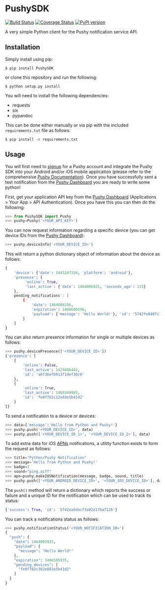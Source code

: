 # PushySDK

[![Build Status](https://travis-ci.org/jazzycamel/pushy.svg?branch=master)](https://travis-ci.org/jazzycamel/pushy)
[![Coverage Status](https://s3.amazonaws.com/assets.coveralls.io/badges/coveralls_100.svg)](https://coveralls.io/github/jazzycamel/pushy?branch=master) 
[![PyPI version](https://badge.fury.io/py/PushySDK.svg)](https://badge.fury.io/py/PushySDK)

A very simple Python client for the Pushy notification service API.

## Installation

Simply install using pip:

```shell
$ pip install PushySDK
```

or clone this repository and run the following:

```shell
$ python setup.py install
```

You will need to install the following dependencies:

* requests
* six
* pypandoc

This can be done either manually or via pip with the included `requirements.txt` file as follows:

```shell
$ pip install -r requirements.txt
```

## Usage

You will first need to [signup](https://dashboard.pushy.me/) for a Pushy account and integrate the Pushy SDK into your Android and/or iOS mobile application (please refer to the comprehensive [Pushy Documentation](https://dashboard.pushy.me/)). Once you have successfully sent a test notification from the [Pushy Dashboard](https://dashboard.pushy.me/) you are ready to write some python!

First, get your application API key from the [Pushy Dashboard](https://dashboard.pushy.me/) (Applications > Your App > API Authentication). Once you have this you can then do the following:

```python
>>> from PushySDK import Pushy
>>> pushy=Pushy('<YOUR_API_KEY>')
```

You can now request information regarding a specific device (you can get device IDs from the [Pushy Dashboard](https://dashboard.pushy.me/)):

```python
>>> pushy.deviceInfo('<YOUR_DEVICE_ID>')
```

This will return a python dictionary object of information about the device as follows:

```python
{
    'device': {'date': 1445207358, 'platform': 'android'},
    'presence': {
         'online': True,
         'last_active': {'date': 1464006925, 'seconds_ago': 215}
    }, 
    pending_notifications': [
        {
            'date': 1464008196,
            'expiration': 1466600196,
            'payload': {'message': 'Hello World!'}, 'id': '5742fe0407c3674e226892f9'
        }
    ]
}
```

You can also return presence information for single or multiple devices as follows:

```python
>>> pushy.devicePresence(['<YOUR_DEVICE_ID>'])
{'presence': [
    {
        'online': False,
        'last_active': 1429406442,
        'id': 'a6f36efb913f1def30c6'
    },
    {
        'online': True,
        'last_active': 1468349965,
        'id': 'fe8f7b2c12e83e5b41d2'
    }
]}
```

To send a notification to a device or devices:

```python
>>> data={'message':'Hello from Python and Pushy!'}
>>> pushy.push('<YOUR_DEVICE_ID>', data)
>>> pushy.push(['<YOUR_DEVICE_ID_1>', '<YOUR_DEVICE_ID_2>'], data)
```

To add extra data for iOS [APNs](https://www.google.co.uk/url?sa=t&rct=j&q=&esrc=s&source=web&cd=2&cad=rja&uact=8&ved=0ahUKEwjUksWbhpLSAhXKWBoKHWJrDugQFgghMAE&url=https%3A%2F%2Fdeveloper.apple.com%2Fgo%2F%3Fid%3Dpush-notifications&usg=AFQjCNHPIGhIVb_jCDN7fWJYMdPeBKGIXw&sig2=8K65EutLZDTom2KcYjy0xQ) notifications, a utility function exists to form the request as follows:

```python
>>> title="Python/Pushy Notification"
>>> message='Hello from Python and Pushy!'
>>> badge=1
>>> sound="ping.aiff"
>>> apn=pushy.makeIOSNotification(message, badge, sound, title)
>>> pushy.push(['<YOUR_ANDROID_DEVICE_ID>', '<YOUR_IOS_DEVICE_ID>'], data, notification=apn)
```

The `push()` method will return a dictionary which reports the success or failure and a unique ID for the notification which can be used to track its status:

```python
{'success': True, 'id': '5742ea5dacf3a92e17ba7126'}
```

You can track a notifications status as follows:

```python
>>> pushy.notificationStatus('<YOUR_NOTIFICATION_ID>')
{
  "push": {
    "date": 1464003935,
    "payload": {
      "message": "Hello World!"
    },
    "expiration": 1466595935,
    "pending_devices": [
      "fe8f7b2c102e883e5b41d2"
    ]
  }
}
```
